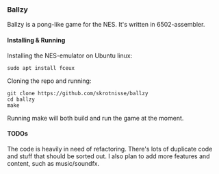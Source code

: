 <h3>Ballzy</h3>
Ballzy is a pong-like game for the NES. It's written in 6502-assembler.

<h4>Installing & Running</h4>
Installing the NES-emulator on Ubuntu linux:
<pre><code>sudo apt install fceux</code></pre>

Cloning the repo and running:
<pre><code>git clone https://github.com/skrotnisse/ballzy
cd ballzy
make</code></pre>

Running make will both build and run the game at the moment.

<h4>TODOs</h4>
The code is heavily in need of refactoring. There's lots of duplicate code and stuff that should be sorted out. I also plan to add more features and content, such as music/soundfx.
